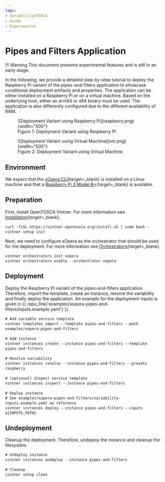 ```yaml
---
tags:
- Variability4TOSCA
- Guide
- Experimental
---
```


# Pipes and Filters Application

!!! Warning
    This document presents experimental features and is still in an early stage.

In the following, we provide a detailed step-by-step tutorial to deploy the Raspberry Pi variant of the pipes-and-filters application to showcase conditional deployment artifacts and properties.
The application can be either installed on a Raspberry Pi or on a virtual machine. 
Based on the underlying host, either an arm64 or x64 binary must be used. 
The application is also differently configured due to the different availability of RAM.

<figure markdown>
  ![Deployment Variant using Raspberry Pi](raspberry.png){width="500"}
  <figcaption>Figure 1: Deployment Variant using Raspberry Pi</figcaption>
</figure>

<figure markdown>
  ![Deployment Variant using Virtual Machine](vm.png){width="500"}
  <figcaption>Figure 2: Deployment Variant using Virtual Machine</figcaption>
</figure>


## Environment

We expect that the [xOpera CLI](https://github.com/xlab-si/xopera-opera){target=_blank} is installed on a Linux machine and that a [Raspberry Pi 3 Model B+](https://www.raspberrypi.com/products/raspberry-pi-3-model-b-plus/){target=_blank} is available.

## Preparation

First, install OpenTOSCA Vintner.
For more information see [Installation](../../../installation.md){target=_blank}.

```shell linenums="1"
curl -fsSL https://vintner.opentosca.org/install.sh | sudo bash -
vintner setup init
```

Next, we need to configure xOpera as the orchestrator that should be used for the deployment.
For more information see [Orchestrators](../../../orchestrators.md){target=_blank}.

```shell linenums="1"
vintner orchestrators init xopera
vintner orchestrators enable --orchestrator xopera
```

## Deployment

Deploy the Raspberry Pi variant of the pipes-and-filters application.
Therefore, import the template, create an instance, resolve the variability and finally deploy the application.
An example for the deployment inputs is given in {{ repo_link('examples/xopera-pipes-and-filters/inputs.example.yaml') }}.

```shell linenums="1"
# Add variable service template
vintner templates import --template pipes-and-filters --path examples/xopera-pipes-and-filters

# Add instance
vintner instances create --instance pipes-and-filters --template pipes-and-filters

# Resolve variability
vintner instances resolve --instance pipes-and-filters --presets raspberry

# (optional) Inspect service template
vintner instances inspect --instance pipes-and-filters

# Deploy instance
# See examples/xopera-pipes-and-filters/variability-inputs.example.yaml as reference
vintner instances deploy --instance pipes-and-filters --inputs ${INPUTS_PATH}
```

## Undeployment

Cleanup the deployment.
Therefore, undeploy the instance and cleanup the filesystem.

```shell linenums="1"
# Undeploy instance
vintner instances undeploy --instance pipes-and-filters

# Cleanup
vintner setup clean
```
